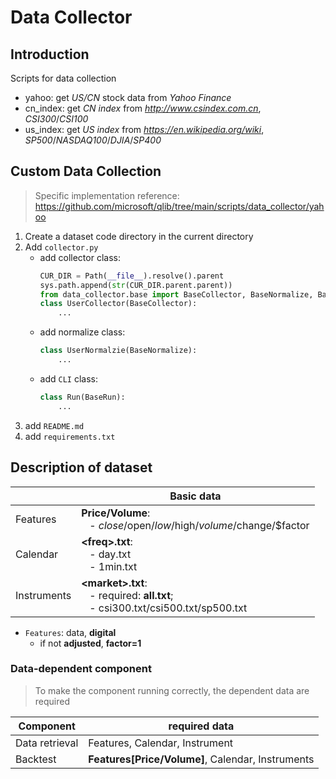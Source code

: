# Data Collector

## Introduction

Scripts for data collection

- yahoo: get *US/CN* stock data from *Yahoo Finance*
- cn_index: get *CN index* from *http://www.csindex.com.cn*, *CSI300*/*CSI100*
- us_index: get *US index* from *https://en.wikipedia.org/wiki*, *SP500*/*NASDAQ100*/*DJIA*/*SP400*

## Custom Data Collection

> Specific implementation reference: https://github.com/microsoft/qlib/tree/main/scripts/data_collector/yahoo

1. Create a dataset code directory in the current directory
2. Add `collector.py`
   - add collector class:
     ```python
     CUR_DIR = Path(__file__).resolve().parent
     sys.path.append(str(CUR_DIR.parent.parent))
     from data_collector.base import BaseCollector, BaseNormalize, BaseRun
     class UserCollector(BaseCollector):
         ...
     ```
   - add normalize class:
     ```python
     class UserNormalzie(BaseNormalize):
         ...
     ```
   - add `CLI` class:
     ```python
     class Run(BaseRun):
         ...
     ```
3. add `README.md`
4. add `requirements.txt`


## Description of dataset

  |             | Basic data                                                                                                       |
  |------------------------------------------------------------------------------------------------------------------|---------------------------------------------------------------|
  | Features    | **Price/Volume**: <br>&nbsp;&nbsp; - $close/$open/$low/$high/$volume/$change/$factor                             |
  | Calendar    | **\<freq>.txt**: <br>&nbsp;&nbsp; - day.txt<br>&nbsp;&nbsp;  - 1min.txt                                          |
  | Instruments | **\<market>.txt**: <br>&nbsp;&nbsp; - required: **all.txt**; <br>&nbsp;&nbsp;  - csi300.txt/csi500.txt/sp500.txt |

  - `Features`: data, **digital**
    - if not **adjusted**, **factor=1**

### Data-dependent component

> To make the component running correctly, the dependent data are required

  | Component      | required data                                     |
  |---------------------------------------------------|--------------------------------|
  | Data retrieval | Features, Calendar, Instrument                    |
  | Backtest       | **Features[Price/Volume]**, Calendar, Instruments |